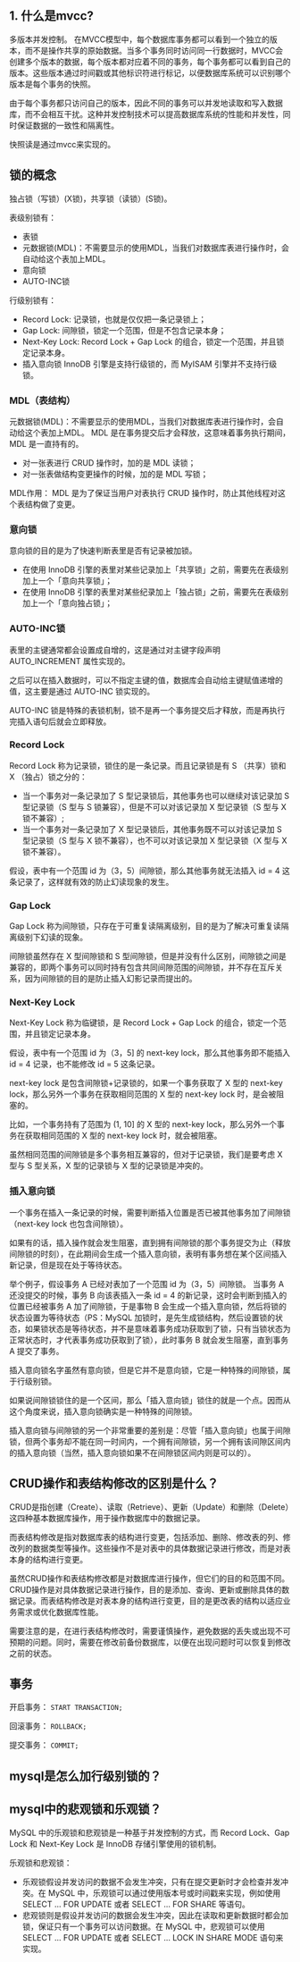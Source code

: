 ## 1. 什么是mvcc?
多版本并发控制。
在MVCC模型中，每个数据库事务都可以看到一个独立的版本，而不是操作共享的原始数据。当多个事务同时访问同一行数据时，MVCC会创建多个版本的数据，每个版本都对应着不同的事务，每个事务都可以看到自己的版本。这些版本通过时间戳或其他标识符进行标记，以便数据库系统可以识别哪个版本是每个事务的快照。

由于每个事务都只访问自己的版本，因此不同的事务可以并发地读取和写入数据库，而不会相互干扰。这种并发控制技术可以提高数据库系统的性能和并发性，同时保证数据的一致性和隔离性。

快照读是通过mvcc来实现的。

## 锁的概念
独占锁（写锁）(X锁)，共享锁（读锁）(S锁)。

表级别锁有：
- 表锁
- 元数据锁(MDL)：不需要显示的使用MDL，当我们对数据库表进行操作时，会自动给这个表加上MDL。
- 意向锁
- AUTO-INC锁

行级别锁有：
- Record Lock: 记录锁，也就是仅仅把一条记录锁上；
- Gap Lock: 间隙锁，锁定一个范围，但是不包含记录本身；
- Next-Key Lock: Record Lock + Gap Lock 的组合，锁定一个范围，并且锁定记录本身。
- 插入意向锁
InnoDB 引擎是支持行级锁的，而 MyISAM 引擎并不支持行级锁。


### MDL（表结构）
元数据锁(MDL)：不需要显示的使用MDL，当我们对数据库表进行操作时，会自动给这个表加上MDL。
MDL 是在事务提交后才会释放，这意味着事务执行期间，MDL 是一直持有的。
- 对一张表进行 CRUD 操作时，加的是 MDL 读锁；
- 对一张表做结构变更操作的时候，加的是 MDL 写锁；

MDL作用：
MDL 是为了保证当用户对表执行 CRUD 操作时，防止其他线程对这个表结构做了变更。

### 意向锁
意向锁的目的是为了快速判断表里是否有记录被加锁。
- 在使用 InnoDB 引擎的表里对某些记录加上「共享锁」之前，需要先在表级别加上一个「意向共享锁」；
- 在使用 InnoDB 引擎的表里对某些纪录加上「独占锁」之前，需要先在表级别加上一个「意向独占锁」；

### AUTO-INC锁
表里的主键通常都会设置成自增的，这是通过对主键字段声明 AUTO_INCREMENT 属性实现的。

之后可以在插入数据时，可以不指定主键的值，数据库会自动给主键赋值递增的值，这主要是通过 AUTO-INC 锁实现的。

AUTO-INC 锁是特殊的表锁机制，锁不是再一个事务提交后才释放，而是再执行完插入语句后就会立即释放。

### Record Lock
Record Lock 称为记录锁，锁住的是一条记录。而且记录锁是有 S （共享）锁和 X （独占）锁之分的：
- 当一个事务对一条记录加了 S 型记录锁后，其他事务也可以继续对该记录加 S 型记录锁（S 型与 S 锁兼容），但是不可以对该记录加 X 型记录锁（S 型与 X 锁不兼容）;
- 当一个事务对一条记录加了 X 型记录锁后，其他事务既不可以对该记录加 S 型记录锁（S 型与 X 锁不兼容），也不可以对该记录加 X 型记录锁（X 型与 X 锁不兼容）。

假设，表中有一个范围 id 为（3，5）间隙锁，那么其他事务就无法插入 id = 4 这条记录了，这样就有效的防止幻读现象的发生。

### Gap Lock
Gap Lock 称为间隙锁，只存在于可重复读隔离级别，目的是为了解决可重复读隔离级别下幻读的现象。

间隙锁虽然存在 X 型间隙锁和 S 型间隙锁，但是并没有什么区别，间隙锁之间是兼容的，即两个事务可以同时持有包含共同间隙范围的间隙锁，并不存在互斥关系，因为间隙锁的目的是防止插入幻影记录而提出的。


### Next-Key Lock
Next-Key Lock 称为临键锁，是 Record Lock + Gap Lock 的组合，锁定一个范围，并且锁定记录本身。

假设，表中有一个范围 id 为（3，5] 的 next-key lock，那么其他事务即不能插入 id = 4 记录，也不能修改 id = 5 这条记录。

next-key lock 是包含间隙锁+记录锁的，如果一个事务获取了 X 型的 next-key lock，那么另外一个事务在获取相同范围的 X 型的 next-key lock 时，是会被阻塞的。

比如，一个事务持有了范围为 (1, 10] 的 X 型的 next-key lock，那么另外一个事务在获取相同范围的 X 型的 next-key lock 时，就会被阻塞。

虽然相同范围的间隙锁是多个事务相互兼容的，但对于记录锁，我们是要考虑 X 型与 S 型关系，X 型的记录锁与 X 型的记录锁是冲突的。

### 插入意向锁
一个事务在插入一条记录的时候，需要判断插入位置是否已被其他事务加了间隙锁（next-key lock 也包含间隙锁）。

如果有的话，插入操作就会发生阻塞，直到拥有间隙锁的那个事务提交为止（释放间隙锁的时刻），在此期间会生成一个插入意向锁，表明有事务想在某个区间插入新记录，但是现在处于等待状态。

举个例子，假设事务 A 已经对表加了一个范围 id 为（3，5）间隙锁。
当事务 A 还没提交的时候，事务 B 向该表插入一条 id = 4 的新记录，这时会判断到插入的位置已经被事务 A 加了间隙锁，于是事物 B 会生成一个插入意向锁，然后将锁的状态设置为等待状态（PS：MySQL 加锁时，是先生成锁结构，然后设置锁的状态，如果锁状态是等待状态，并不是意味着事务成功获取到了锁，只有当锁状态为正常状态时，才代表事务成功获取到了锁），此时事务 B 就会发生阻塞，直到事务 A 提交了事务。

插入意向锁名字虽然有意向锁，但是它并不是意向锁，它是一种特殊的间隙锁，属于行级别锁。

如果说间隙锁锁住的是一个区间，那么「插入意向锁」锁住的就是一个点。因而从这个角度来说，插入意向锁确实是一种特殊的间隙锁。

插入意向锁与间隙锁的另一个非常重要的差别是：尽管「插入意向锁」也属于间隙锁，但两个事务却不能在同一时间内，一个拥有间隙锁，另一个拥有该间隙区间内的插入意向锁（当然，插入意向锁如果不在间隙锁区间内则是可以的）。


## CRUD操作和表结构修改的区别是什么？
CRUD是指创建（Create）、读取（Retrieve）、更新（Update）和删除（Delete）这四种基本数据库操作，用于操作数据库中的数据记录。

而表结构修改是指对数据库表的结构进行变更，包括添加、删除、修改表的列、修改列的数据类型等操作。这些操作不是对表中的具体数据记录进行修改，而是对表本身的结构进行变更。

虽然CRUD操作和表结构修改都是对数据库进行操作，但它们的目的和范围不同。CRUD操作是对具体数据记录进行操作，目的是添加、查询、更新或删除具体的数据记录。而表结构修改是对表本身的结构进行变更，目的是更改表的结构以适应业务需求或优化数据库性能。

需要注意的是，在进行表结构修改时，需要谨慎操作，避免数据的丢失或出现不可预期的问题。同时，需要在修改前备份数据库，以便在出现问题时可以恢复到修改之前的状态。


## 事务

开启事务：
`START TRANSACTION;`

回滚事务：
`ROLLBACK;`

提交事务：
`COMMIT;`

## mysql是怎么加行级别锁的？


## mysql中的悲观锁和乐观锁？
MySQL 中的乐观锁和悲观锁是一种基于并发控制的方式，而 Record Lock、Gap Lock 和 Next-Key Lock 是 InnoDB 存储引擎使用的锁机制。

乐观锁和悲观锁：
- 乐观锁假设并发访问的数据不会发生冲突，只有在提交更新时才会检查并发冲突。在 MySQL 中，乐观锁可以通过使用版本号或时间戳来实现，例如使用 SELECT ... FOR UPDATE 或者 SELECT ... FOR SHARE 等语句。
- 悲观锁则是假设并发访问的数据会发生冲突，因此在读取和更新数据时都会加锁，保证只有一个事务可以访问数据。在 MySQL 中，悲观锁可以使用 SELECT ... FOR UPDATE 或者 SELECT ... LOCK IN SHARE MODE 语句来实现。



